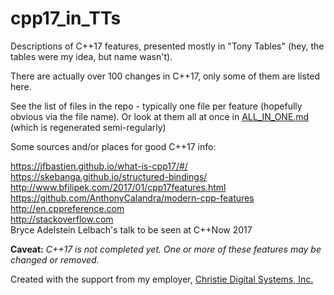 # cpp17_in_TTs
Descriptions of C++17 features, presented mostly in "Tony Tables" (hey, the tables were my idea, but name wasn't).

There are actually over 100 changes in C++17, only some of them are listed here.

See the list of files in the repo - typically one file per feature (hopefully obvious via the file name).
Or look at them all at once in [ALL_IN_ONE.md](ALL_IN_ONE.md) (which is regenerated semi-regularly)

Some sources and/or places for good C++17 info:

https://jfbastien.github.io/what-is-cpp17/#/  
https://skebanga.github.io/structured-bindings/  
http://www.bfilipek.com/2017/01/cpp17features.html
https://github.com/AnthonyCalandra/modern-cpp-features
http://en.cppreference.com  
http://stackoverflow.com  
Bryce Adelstein Lelbach's talk to be seen at C++Now 2017

**Caveat:** _C++17 is not completed yet.  One or more of these features may be changed or removed._

Created with the support from my employer, [Christie Digital Systems, Inc.](http://christiedigital.com)
